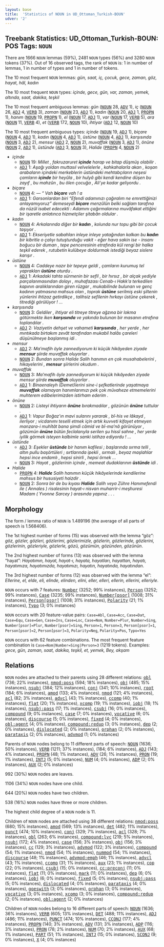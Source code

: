 ```yaml
---
layout: base
title:  'Statistics of NOUN in UD_Ottoman_Turkish-BOUN'
udver: '2'
---
```


## Treebank Statistics: UD_Ottoman_Turkish-BOUN: POS Tags: `NOUN`

There are 1666 `NOUN` lemmas (59%), 2481 `NOUN` types (56%) and 3280 `NOUN` tokens (37%).
Out of 16 observed tags, the rank of `NOUN` is: 1 in number of lemmas, 1 in number of types and 1 in number of tokens.

The 10 most frequent `NOUN` lemmas: <em>gün, saat, iç, çocuk, gece, zaman, göz, hayat, hâl, kadın</em>

The 10 most frequent `NOUN` types:  <em>içinde, gece, gün, var, zaman, yemek, altında, saat, dakika, teşkil</em>

The 10 most frequent ambiguous lemmas: <em>gün</em> (<tt><a href="ota_boun-pos-NOUN.html">NOUN</a></tt> 28, <tt><a href="ota_boun-pos-ADV.html">ADV</a></tt> 1), <em>iç</em> (<tt><a href="ota_boun-pos-NOUN.html">NOUN</a></tt> 26, <tt><a href="ota_boun-pos-ADJ.html">ADJ</a></tt> 4, <tt><a href="ota_boun-pos-VERB.html">VERB</a></tt> 3), <em>zaman</em> (<tt><a href="ota_boun-pos-NOUN.html">NOUN</a></tt> 23, <tt><a href="ota_boun-pos-ADJ.html">ADJ</a></tt> 1), <em>kadın</em> (<tt><a href="ota_boun-pos-NOUN.html">NOUN</a></tt> 20, <tt><a href="ota_boun-pos-ADJ.html">ADJ</a></tt> 1, <tt><a href="ota_boun-pos-PROPN.html">PROPN</a></tt> 1), <em>hanım</em> (<tt><a href="ota_boun-pos-NOUN.html">NOUN</a></tt> 19, <tt><a href="ota_boun-pos-PROPN.html">PROPN</a></tt> 1), <em>el</em> (<tt><a href="ota_boun-pos-NOUN.html">NOUN</a></tt> 17, <tt><a href="ota_boun-pos-ADJ.html">ADJ</a></tt> 1), <em>var</em> (<tt><a href="ota_boun-pos-NOUN.html">NOUN</a></tt> 17, <tt><a href="ota_boun-pos-VERB.html">VERB</a></tt> 5), <em>ara</em> (<tt><a href="ota_boun-pos-NOUN.html">NOUN</a></tt> 11, <tt><a href="ota_boun-pos-VERB.html">VERB</a></tt> 4), <em>et</em> (<tt><a href="ota_boun-pos-VERB.html">VERB</a></tt> 172, <tt><a href="ota_boun-pos-NOUN.html">NOUN</a></tt> 10), <em>ihtiyar</em> (<tt><a href="ota_boun-pos-ADJ.html">ADJ</a></tt> 12, <tt><a href="ota_boun-pos-NOUN.html">NOUN</a></tt> 10)

The 10 most frequent ambiguous types:  <em>içinde</em> (<tt><a href="ota_boun-pos-NOUN.html">NOUN</a></tt> 19, <tt><a href="ota_boun-pos-ADJ.html">ADJ</a></tt> 1), <em>biçare</em> (<tt><a href="ota_boun-pos-NOUN.html">NOUN</a></tt> 4, <tt><a href="ota_boun-pos-ADJ.html">ADJ</a></tt> 1), <em>kadın</em> (<tt><a href="ota_boun-pos-NOUN.html">NOUN</a></tt> 4, <tt><a href="ota_boun-pos-ADJ.html">ADJ</a></tt> 1), <em>üstüne</em> (<tt><a href="ota_boun-pos-NOUN.html">NOUN</a></tt> 4, <tt><a href="ota_boun-pos-ADJ.html">ADJ</a></tt> 1), <em>karşısında</em> (<tt><a href="ota_boun-pos-NOUN.html">NOUN</a></tt> 3, <tt><a href="ota_boun-pos-ADJ.html">ADJ</a></tt> 2), <em>mensur</em> (<tt><a href="ota_boun-pos-ADJ.html">ADJ</a></tt> 2, <tt><a href="ota_boun-pos-NOUN.html">NOUN</a></tt> 2), <em>muvaffak</em> (<tt><a href="ota_boun-pos-NOUN.html">NOUN</a></tt> 3, <tt><a href="ota_boun-pos-ADJ.html">ADJ</a></tt> 1), <em>önüne</em> (<tt><a href="ota_boun-pos-NOUN.html">NOUN</a></tt> 2, <tt><a href="ota_boun-pos-ADJ.html">ADJ</a></tt> 1), <em>üstünde</em> (<tt><a href="ota_boun-pos-ADJ.html">ADJ</a></tt> 3, <tt><a href="ota_boun-pos-NOUN.html">NOUN</a></tt> 3), <em>Halide</em> (<tt><a href="ota_boun-pos-PROPN.html">PROPN</a></tt> 4, <tt><a href="ota_boun-pos-NOUN.html">NOUN</a></tt> 2)


* <em>içinde</em>
  * <tt><a href="ota_boun-pos-NOUN.html">NOUN</a></tt> 19: <em>Millet , fakruzaruret <b>içinde</b> harap ve bitap düşmüş olabilir .</em>
  * <tt><a href="ota_boun-pos-ADJ.html">ADJ</a></tt> 1: <em>Aşağı yoldan muttasıl velvelelerle , kahkahalarla akan , koşan arabaların içindeki merkeblerin üstündeki mehtabçıların neşesi çamların <b>içinde</b> bir heyûla , bir hulyâ gibi kendi kendine düşen bu zayıf , bu mahzûn , bu ölen çocuğa , Ali’ye kadar geliyordu .</em>
* <em>biçare</em>
  * <tt><a href="ota_boun-pos-NOUN.html">NOUN</a></tt> 4: <em>— “ Vah <b>biçare</b> vah ! a</em>
  * <tt><a href="ota_boun-pos-ADJ.html">ADJ</a></tt> 1: <em>Garsonlardan biri “Efendi adamınızı çağıralım ne emrettiğinizi anlayamıyoruz” demeseydi <b>biçare</b> menzûlün belki sağlam tarafına da nüzûl isabet edecekti : Adamını çağırmalarına muvâfakat ettiğini bir işaretle anlatınca hizmetçiler şitabân oldular .</em>
* <em>kadın</em>
  * <tt><a href="ota_boun-pos-NOUN.html">NOUN</a></tt> 4: <em>Arkalarında diğer bir <b>kadın</b> , kolunda nur topu gibi bir çocuk taşıyor .</em>
  * <tt><a href="ota_boun-pos-ADJ.html">ADJ</a></tt> 1: <em>Ekseriyetle sabahları inleye inleye yatağından kalkan bu <b>kadın</b> bir kibritle o çalıyı tutuşturduğu vakit - eğer hava sakin ise - insanı boğucu bir duman , tepe penceresinin etrafında kül rengi bir halka teşkil ederek , rutubetin kulübeye doldurmak istediği beyaz sislere karışır .</em>
* <em>üstüne</em>
  * <tt><a href="ota_boun-pos-NOUN.html">NOUN</a></tt> 4: <em>Caddeye nazır bir tepeye geldi , çamların kurumuş tel yaprakları <b>üstüne</b> oturdu .</em>
  * <tt><a href="ota_boun-pos-ADJ.html">ADJ</a></tt> 1: <em>Arkadaki tahta sürmenin bir sefil , bir hırsız , bir alçak yediyle parçalanmasından dolayı , muhafazası Cenab-ı Hakk’a terkedilen kapının aralıklarından giren rüzgar , mukabilinde bulunan ve genç kadının yatmasına mahsus olan , toprak <b>üstüne</b> serilmiş eski şiltenin yünlerini ihtizaz getirdikçe , talihsiz sefilenin hırkayı üstüne çekerek , titrediği görülüyor ! ...</em>
* <em>karşısında</em>
  * <tt><a href="ota_boun-pos-NOUN.html">NOUN</a></tt> 3: <em>Geldiler , ihtiyar eli titreye titreye ağzına bir lokma götürmekte iken <b>karşısında</b> ve yakında bulunan bir masanın etrafına toplandılar .</em>
  * <tt><a href="ota_boun-pos-ADJ.html">ADJ</a></tt> 2: <em>Vaziyetin dehşet ve vahameti <b>karşısında</b> , her yerde , her mıntıkada birtakım zevât tarafından mukabil halâs çareleri düşünülmeye başlanmış idi .</em>
* <em>mensur</em>
  * <tt><a href="ota_boun-pos-ADJ.html">ADJ</a></tt> 2: <em>Ma’mafih öyle zannediyorum ki küçük hikâyeden ziyade <b>mensur</b> şiirde muvaffak oluyorlar .</em>
  * <tt><a href="ota_boun-pos-NOUN.html">NOUN</a></tt> 2: <em>Bundan sonra Halide Salih hanımın en çok musahabelerini , hikayelerini , <b>mensur</b> şiirlerini okudum .</em>
* <em>muvaffak</em>
  * <tt><a href="ota_boun-pos-NOUN.html">NOUN</a></tt> 3: <em>Ma’mafih öyle zannediyorum ki küçük hikâyeden ziyade mensur şiirde <b>muvaffak</b> oluyorlar .</em>
  * <tt><a href="ota_boun-pos-ADJ.html">ADJ</a></tt> 1: <em>Binaenaleyh (Demet)lerini sine-i şefkatlerinde yaşatmaya <b>muvaffak</b> olamayan hanımlarımızı pek çok müvaheze etmemelerini muhterem edibelerimizden istirham ederim .</em>
* <em>önüne</em>
  * <tt><a href="ota_boun-pos-NOUN.html">NOUN</a></tt> 2: <em>Listeyi ihtiyarın <b>önüne</b> bırakmadılar , gözünün <b>önüne</b> tuttular .</em>
  * <tt><a href="ota_boun-pos-ADJ.html">ADJ</a></tt> 1: <em>Vapur Boğaz’ın mavi sularını yararak , bî-his ve lâkayd , ilerliyor ; vicdanımı teselli etmek için artık kuvveti kifayet etmeyen manzara-i muhîtât bana şimdi câmid ve bî-ma’nâ görünüyor , gözümün <b>önüne</b> bütün fecîalarıyla serilen şu hissî sahne , her yerde iyilik görmek isteyen kalbimle sanki istihza ediyordu ! ...</em>
* <em>üstünde</em>
  * <tt><a href="ota_boun-pos-ADJ.html">ADJ</a></tt> 3: <em>Eşekler <b>üstünde</b> bir hanım kafilesi ; başlarında sırma telli , altın pullu başörtüleri ; sırtlarında ipekli , sırmalı , beyaz maşlahlar hepsi ince endamlı , hepsi sinirli , hepsi örnek ...</em>
  * <tt><a href="ota_boun-pos-NOUN.html">NOUN</a></tt> 3: <em>Hayat , gözlerinin içinde , memeat dudaklarının <b>üstünde</b> idi .</em>
* <em>Halide</em>
  * <tt><a href="ota_boun-pos-PROPN.html">PROPN</a></tt> 4: <em><b>Halide</b> Salih hanımın küçük hikâyelerinde kendilerine mahsus bir hususiyeti haizdir .</em>
  * <tt><a href="ota_boun-pos-NOUN.html">NOUN</a></tt> 2: <em>Sonra bir de bu kıyası <b>Halide</b> Salih veya Zühre Hanımefendi ile ( Annales ) risalesinin hayat-ı nisvan muharrir-i meşhuresi Madam ( Yvonne Sarcey ) arasında yapınız . . .</em>

## Morphology

The form / lemma ratio of `NOUN` is 1.489196 (the average of all parts of speech is 1.568406).

The 1st highest number of forms (15) was observed with the lemma “göz”: <em>göz, gözler, gözleri, gözlerimi, gözlerimizle, gözlerin, gözlerinde, gözlerini, gözlerinin, gözleriyle, gözlerle, gözü, gözümün, gözünden, gözünün</em>.

The 2nd highest number of forms (13) was observed with the lemma “hayat”: <em>Hayatımın, hayat, hayat-ı, hayata, hayatları, hayattan, hayatı, hayatımıza, hayatımızda, hayatımızı, hayatın, hayatında, hayatından</em>.

The 3rd highest number of forms (12) was observed with the lemma “el”: <em>Ellerine, el, elde, eli, elinde, elinden, elini, eller, elleri, ellerin, ellerini, elleriyle</em>.

`NOUN` occurs with 7 features: <tt><a href="ota_boun-feat-Number.html">Number</a></tt> (3252; 99% instances), <tt><a href="ota_boun-feat-Person.html">Person</a></tt> (3252; 99% instances), <tt><a href="ota_boun-feat-Case.html">Case</a></tt> (3235; 99% instances), <tt><a href="ota_boun-feat-Number-psor.html">Number[psor]</a></tt> (1008; 31% instances), <tt><a href="ota_boun-feat-Person-psor.html">Person[psor]</a></tt> (1008; 31% instances), <tt><a href="ota_boun-feat-Polarity.html">Polarity</a></tt> (21; 1% instances), <tt><a href="ota_boun-feat-Typo.html">Typo</a></tt> (3; 0% instances)

`NOUN` occurs with 20 feature-value pairs: `Case=Abl`, `Case=Acc`, `Case=Dat`, `Case=Equ`, `Case=Gen`, `Case=Ins`, `Case=Loc`, `Case=Nom`, `Number=Plur`, `Number=Sing`, `Number[psor]=Plur`, `Number[psor]=Sing`, `Person=1`, `Person=3`, `Person[psor]=1`, `Person[psor]=2`, `Person[psor]=3`, `Polarity=Neg`, `Polarity=Pos`, `Typo=Yes`

`NOUN` occurs with 62 feature combinations.
The most frequent feature combination is `Case=Nom|Number=Sing|Person=3` (1219 tokens).
Examples: <em>gece, gün, zaman, saat, dakika, teşkil, et, yemek, Bey, akşam</em>


## Relations

`NOUN` nodes are attached to their parents using 28 different relations: <tt><a href="ota_boun-dep-obl.html">obl</a></tt> (736; 22% instances), <tt><a href="ota_boun-dep-nmod-poss.html">nmod:poss</a></tt> (594; 18% instances), <tt><a href="ota_boun-dep-obj.html">obj</a></tt> (485; 15% instances), <tt><a href="ota_boun-dep-nsubj.html">nsubj</a></tt> (384; 12% instances), <tt><a href="ota_boun-dep-conj.html">conj</a></tt> (341; 10% instances), <tt><a href="ota_boun-dep-root.html">root</a></tt> (184; 6% instances), <tt><a href="ota_boun-dep-amod.html">amod</a></tt> (133; 4% instances), <tt><a href="ota_boun-dep-nmod.html">nmod</a></tt> (121; 4% instances), <tt><a href="ota_boun-dep-acl.html">acl</a></tt> (82; 3% instances), <tt><a href="ota_boun-dep-advcl.html">advcl</a></tt> (43; 1% instances), <tt><a href="ota_boun-dep-ccomp.html">ccomp</a></tt> (40; 1% instances), <tt><a href="ota_boun-dep-flat.html">flat</a></tt> (20; 1% instances), <tt><a href="ota_boun-dep-xcomp.html">xcomp</a></tt> (19; 1% instances), <tt><a href="ota_boun-dep-iobj.html">iobj</a></tt> (18; 1% instances), <tt><a href="ota_boun-dep-nsubj-pass.html">nsubj:pass</a></tt> (17; 1% instances), <tt><a href="ota_boun-dep-csubj.html">csubj</a></tt> (16; 0% instances), <tt><a href="ota_boun-dep-compound.html">compound</a></tt> (9; 0% instances), <tt><a href="ota_boun-dep-case.html">case</a></tt> (7; 0% instances), <tt><a href="ota_boun-dep-vocative.html">vocative</a></tt> (6; 0% instances), <tt><a href="ota_boun-dep-discourse.html">discourse</a></tt> (5; 0% instances), <tt><a href="ota_boun-dep-fixed.html">fixed</a></tt> (4; 0% instances), <tt><a href="ota_boun-dep-obl-agent.html">obl:agent</a></tt> (4; 0% instances), <tt><a href="ota_boun-dep-compound-redup.html">compound:redup</a></tt> (3; 0% instances), <tt><a href="ota_boun-dep-dep.html">dep</a></tt> (2; 0% instances), <tt><a href="ota_boun-dep-dislocated.html">dislocated</a></tt> (2; 0% instances), <tt><a href="ota_boun-dep-orphan.html">orphan</a></tt> (2; 0% instances), <tt><a href="ota_boun-dep-parataxis.html">parataxis</a></tt> (2; 0% instances), <tt><a href="ota_boun-dep-advmod.html">advmod</a></tt> (1; 0% instances)

Parents of `NOUN` nodes belong to 11 different parts of speech: <tt><a href="ota_boun-pos-NOUN.html">NOUN</a></tt> (1636; 50% instances), <tt><a href="ota_boun-pos-VERB.html">VERB</a></tt> (1211; 37% instances),  (184; 6% instances), <tt><a href="ota_boun-pos-ADJ.html">ADJ</a></tt> (143; 4% instances), <tt><a href="ota_boun-pos-PROPN.html">PROPN</a></tt> (48; 1% instances), <tt><a href="ota_boun-pos-ADV.html">ADV</a></tt> (26; 1% instances), <tt><a href="ota_boun-pos-PRON.html">PRON</a></tt> (19; 1% instances), <tt><a href="ota_boun-pos-INTJ.html">INTJ</a></tt> (5; 0% instances), <tt><a href="ota_boun-pos-NUM.html">NUM</a></tt> (4; 0% instances), <tt><a href="ota_boun-pos-ADP.html">ADP</a></tt> (2; 0% instances), <tt><a href="ota_boun-pos-AUX.html">AUX</a></tt> (2; 0% instances)

992 (30%) `NOUN` nodes are leaves.

1106 (34%) `NOUN` nodes have one child.

644 (20%) `NOUN` nodes have two children.

538 (16%) `NOUN` nodes have three or more children.

The highest child degree of a `NOUN` node is 11.

Children of `NOUN` nodes are attached using 38 different relations: <tt><a href="ota_boun-dep-nmod-poss.html">nmod:poss</a></tt> (680; 15% instances), <tt><a href="ota_boun-dep-amod.html">amod</a></tt> (569; 13% instances), <tt><a href="ota_boun-dep-det.html">det</a></tt> (482; 11% instances), <tt><a href="ota_boun-dep-punct.html">punct</a></tt> (474; 10% instances), <tt><a href="ota_boun-dep-conj.html">conj</a></tt> (329; 7% instances), <tt><a href="ota_boun-dep-acl.html">acl</a></tt> (328; 7% instances), <tt><a href="ota_boun-dep-obl.html">obl</a></tt> (263; 6% instances), <tt><a href="ota_boun-dep-compound-lvc.html">compound:lvc</a></tt> (219; 5% instances), <tt><a href="ota_boun-dep-nsubj.html">nsubj</a></tt> (172; 4% instances), <tt><a href="ota_boun-dep-case.html">case</a></tt> (156; 3% instances), <tt><a href="ota_boun-dep-obj.html">obj</a></tt> (156; 3% instances), <tt><a href="ota_boun-dep-cc.html">cc</a></tt> (129; 3% instances), <tt><a href="ota_boun-dep-advmod.html">advmod</a></tt> (122; 3% instances), <tt><a href="ota_boun-dep-compound.html">compound</a></tt> (54; 1% instances), <tt><a href="ota_boun-dep-nmod.html">nmod</a></tt> (54; 1% instances), <tt><a href="ota_boun-dep-nummod.html">nummod</a></tt> (54; 1% instances), <tt><a href="ota_boun-dep-discourse.html">discourse</a></tt> (48; 1% instances), <tt><a href="ota_boun-dep-advmod-emph.html">advmod:emph</a></tt> (46; 1% instances), <tt><a href="ota_boun-dep-advcl.html">advcl</a></tt> (43; 1% instances), <tt><a href="ota_boun-dep-ccomp.html">ccomp</a></tt> (31; 1% instances), <tt><a href="ota_boun-dep-aux.html">aux</a></tt> (23; 1% instances), <tt><a href="ota_boun-dep-cop.html">cop</a></tt> (22; 0% instances), <tt><a href="ota_boun-dep-csubj.html">csubj</a></tt> (15; 0% instances), <tt><a href="ota_boun-dep-cc-preconj.html">cc:preconj</a></tt> (11; 0% instances), <tt><a href="ota_boun-dep-flat.html">flat</a></tt> (11; 0% instances), <tt><a href="ota_boun-dep-mark.html">mark</a></tt> (11; 0% instances), <tt><a href="ota_boun-dep-dep.html">dep</a></tt> (6; 0% instances), <tt><a href="ota_boun-dep-iobj.html">iobj</a></tt> (6; 0% instances), <tt><a href="ota_boun-dep-fixed.html">fixed</a></tt> (5; 0% instances), <tt><a href="ota_boun-dep-nsubj-pass.html">nsubj:pass</a></tt> (5; 0% instances), <tt><a href="ota_boun-dep-dislocated.html">dislocated</a></tt> (4; 0% instances), <tt><a href="ota_boun-dep-parataxis.html">parataxis</a></tt> (4; 0% instances), <tt><a href="ota_boun-dep-goeswith.html">goeswith</a></tt> (3; 0% instances), <tt><a href="ota_boun-dep-orphan.html">orphan</a></tt> (3; 0% instances), <tt><a href="ota_boun-dep-vocative.html">vocative</a></tt> (3; 0% instances), <tt><a href="ota_boun-dep-xcomp.html">xcomp</a></tt> (3; 0% instances), <tt><a href="ota_boun-dep-compound-redup.html">compound:redup</a></tt> (2; 0% instances), <tt><a href="ota_boun-dep-obl-agent.html">obl:agent</a></tt> (2; 0% instances)

Children of `NOUN` nodes belong to 16 different parts of speech: <tt><a href="ota_boun-pos-NOUN.html">NOUN</a></tt> (1636; 36% instances), <tt><a href="ota_boun-pos-VERB.html">VERB</a></tt> (605; 13% instances), <tt><a href="ota_boun-pos-DET.html">DET</a></tt> (488; 11% instances), <tt><a href="ota_boun-pos-ADJ.html">ADJ</a></tt> (486; 11% instances), <tt><a href="ota_boun-pos-PUNCT.html">PUNCT</a></tt> (474; 10% instances), <tt><a href="ota_boun-pos-CCONJ.html">CCONJ</a></tt> (177; 4% instances), <tt><a href="ota_boun-pos-PROPN.html">PROPN</a></tt> (140; 3% instances), <tt><a href="ota_boun-pos-ADV.html">ADV</a></tt> (131; 3% instances), <tt><a href="ota_boun-pos-ADP.html">ADP</a></tt> (116; 3% instances), <tt><a href="ota_boun-pos-PRON.html">PRON</a></tt> (78; 2% instances), <tt><a href="ota_boun-pos-NUM.html">NUM</a></tt> (70; 2% instances), <tt><a href="ota_boun-pos-AUX.html">AUX</a></tt> (68; 1% instances), <tt><a href="ota_boun-pos-PART.html">PART</a></tt> (51; 1% instances), <tt><a href="ota_boun-pos-INTJ.html">INTJ</a></tt> (15; 0% instances), <tt><a href="ota_boun-pos-SCONJ.html">SCONJ</a></tt> (9; 0% instances), <tt><a href="ota_boun-pos-X.html">X</a></tt> (4; 0% instances)

